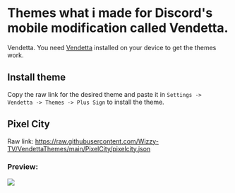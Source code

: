 # Themes what i made for Discord's mobile modification called Vendetta.
Vendetta.
You need [Vendetta](https://github.com/vendetta-mod/Vendetta#installing) installed on your device to get the themes work.

## Install theme
Copy the raw link for the desired theme and paste it in `Settings -> Vendetta -> Themes -> Plus Sign` to install the theme.

## Pixel City
Raw link:
https://raw.githubusercontent.com/Wizzy-TV/VendettaThemes/main/PixelCity/pixelcity.json

### Preview:
![](https://raw.githubusercontent.com/Wizzy-TV/VendettaThemes/main/PixelCity/screenshot.jpg)
